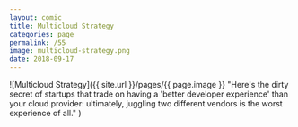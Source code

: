 ```yaml
---
layout: comic
title: Multicloud Strategy
categories: page
permalink: /55
image: multicloud-strategy.png
date: 2018-09-17
---
```


![Multicloud Strategy]({{ site.url }}/pages/{{ page.image }} "Here's the dirty secret of startups that trade on having a 'better developer experience' than your cloud provider: ultimately, juggling two different vendors is the worst experience of all." )